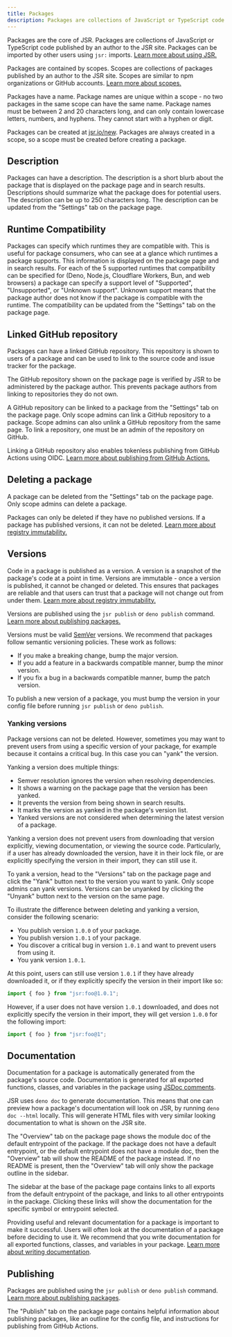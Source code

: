 ```yaml
---
title: Packages
description: Packages are collections of JavaScript or TypeScript code published by an author to JSR. Learn how to create and manage packages.
---
```


Packages are the core of JSR. Packages are collections of JavaScript or
TypeScript code published by an author to the JSR site. Packages can be imported
by other users using `jsr:` imports.
[Learn more about using JSR.](/docs/using-packages)

Packages are contained by scopes. Scopes are collections of packages published
by an author to the JSR site. Scopes are similar to npm organizations or GitHub
accounts. [Learn more about scopes.](/docs/scopes)

Packages have a name. Package names are unique within a scope - no two packages
in the same scope can have the same name. Package names must be between 2 and 20
characters long, and can only contain lowercase letters, numbers, and hyphens.
They cannot start with a hyphen or digit.

Packages can be created at [jsr.io/new](/new). Packages are always created in a
scope, so a scope must be created before creating a package.

## Description

Packages can have a description. The description is a short blurb about the
package that is displayed on the package page and in search results.
Descriptions should summarize what the package does for potential users. The
description can be up to 250 characters long. The description can be updated
from the "Settings" tab on the package page.

## Runtime Compatibility

Packages can specify which runtimes they are compatible with. This is useful for
package consumers, who can see at a glance which runtimes a package supports.
This information is displayed on the package page and in search results. For
each of the 5 supported runtimes that compatibility can be specified for (Deno,
Node.js, Cloudflare Workers, Bun, and web browsers) a package can specify a
support level of "Supported", "Unsupported", or "Unknown support". Unknown
support means that the package author does not know if the package is compatible
with the runtime. The compatibility can be updated from the "Settings" tab on
the package page.

## Linked GitHub repository

Packages can have a linked GitHub repository. This repository is shown to users
of a package and can be used to link to the source code and issue tracker for
the package.

The GitHub repository shown on the package page is verified by JSR to be
administered by the package author. This prevents package authors from linking
to repositories they do not own.

A GitHub repository can be linked to a package from the "Settings" tab on the
package page. Only scope admins can link a GitHub repository to a package. Scope
admins can also unlink a GitHub repository from the same page. To link a
repository, one must be an admin of the repository on GitHub.

Linking a GitHub repository also enables tokenless publishing from GitHub
Actions using OIDC.
[Learn more about publishing from GitHub Actions.](/docs/publishing-packages#publishing-from-github-actions)

## Deleting a package

A package can be deleted from the "Settings" tab on the package page. Only scope
admins can delete a package.

Packages can only be deleted if they have no published versions. If a package
has published versions, it can not be deleted.
[Learn more about registry immutability.](/docs/immutability)

## Versions

Code in a package is published as a version. A version is a snapshot of the
package's code at a point in time. Versions are immutable - once a version is
published, it cannot be changed or deleted. This ensures that packages are
reliable and that users can trust that a package will not change out from under
them. [Learn more about registry immutability.](/docs/immutability)

Versions are published using the `jsr publish` or `deno publish` command.
[Learn more about publishing packages.](/docs/publishing-packages)

Versions must be valid [SemVer](https://semver.org/) versions. We recommend that
packages follow semantic versioning policies. These work as follows:

- If you make a breaking change, bump the major version.
- If you add a feature in a backwards compatible manner, bump the minor version.
- If you fix a bug in a backwards compatible manner, bump the patch version.

To publish a new version of a package, you must bump the version in your config
file before running `jsr publish` or `deno publish`.

### Yanking versions

Package versions can not be deleted. However, sometimes you may want to prevent
users from using a specific version of your package, for example because it
contains a critical bug. In this case you can "yank" the version.

Yanking a version does multiple things:

- Semver resolution ignores the version when resolving dependencies.
- It shows a warning on the package page that the version has been yanked.
- It prevents the version from being shown in search results.
- It marks the version as yanked in the package's version list.
- Yanked versions are not considered when determining the latest version of a
  package.

Yanking a version does not prevent users from downloading that version
explicitly, viewing documentation, or viewing the source code. Particularly, if
a user has already downloaded the version, have it in their lock file, or are
explicitly specifying the version in their import, they can still use it.

To yank a version, head to the "Versions" tab on the package page and click the
"Yank" button next to the version you want to yank. Only scope admins can yank
versions. Versions can be unyanked by clicking the "Unyank" button next to the
version on the same page.

To illustrate the difference between deleting and yanking a version, consider
the following scenario:

- You publish version `1.0.0` of your package.
- You publish version `1.0.1` of your package.
- You discover a critical bug in version `1.0.1` and want to prevent users from
  using it.
- You yank version `1.0.1`.

At this point, users can still use version `1.0.1` if they have already
downloaded it, or if they explicitly specify the version in their import like
so:

```ts
import { foo } from "jsr:foo@1.0.1";
```

However, if a user does not have version `1.0.1` downloaded, and does not
explicitly specify the version in their import, they will get version `1.0.0`
for the following import:

```ts
import { foo } from "jsr:foo@1";
```

## Documentation

Documentation for a package is automatically generated from the package's source
code. Documentation is generated for all exported functions, classes, and
variables in the package using
[JSDoc comments](https://jsdoc.app/about-getting-started).

JSR uses `deno doc` to generate documentation. This means that one can preview
how a package's documentation will look on JSR, by running `deno doc --html`
locally. This will generate HTML files with very similar looking documentation
to what is shown on the JSR site.

The "Overview" tab on the package page shows the module doc of the default
entrypoint of the package. If the package does not have a default entrypoint, or
the default entrypoint does not have a module doc, then the "Overview" tab will
show the README of the package instead. If no README is present, then the
"Overview" tab will only show the package outline in the sidebar.

The sidebar at the base of the package page contains links to all exports from
the default entrypoint of the package, and links to all other entrypoints in the
package. Clicking these links will show the documentation for the specific
symbol or entrypoint selected.

Providing useful and relevant documentation for a package is important to make
it successful. Users will often look at the documentation of a package before
deciding to use it. We recommend that you write documentation for all exported
functions, classes, and variables in your package.
[Learn more about writing documentation](/docs/writing-docs).

## Publishing

Packages are published using the `jsr publish` or `deno publish` command.
[Learn more about publishing packages](/docs/publishing-packages).

The "Publish" tab on the package page contains helpful information about
publishing packages, like an outline for the config file, and instructions for
publishing from GitHub Actions.
